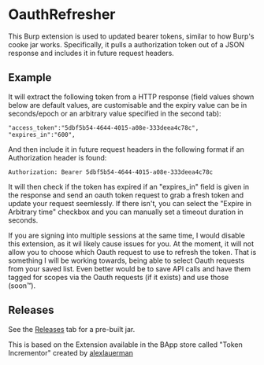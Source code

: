 # OauthRefresher
This Burp extension is used to updated bearer tokens, similar to how Burp's cooke jar works. Specifically, it pulls a authorization token out of a JSON response and includes it in future request headers.

## Example
It will extract the following token from a HTTP response (field values shown below are default values, are customisable and the expiry value can be in seconds/epoch or an arbitrary value specified in the second tab):
```
"access_token":"5dbf5b54-4644-4015-a08e-333deea4c78c",
"expires_in":"600",
```

And then include it in future request headers in the following format if an Authorization header is found:
```
Authorization: Bearer 5dbf5b54-4644-4015-a08e-333deea4c78c
```

It will then check if the token has expired if an "expires_in" field is given in the response and send an oauth token request to grab a fresh token and update your request seemlessly. If there isn't, you can select the "Expire in Arbitrary time" checkbox and you can manually set a timeout duration in seconds.

If you are signing into multiple sessions at the same time, I would disable this extension, as it wil likely cause issues for you. At the moment, it will not allow you to choose which Oauth request to use to refresh the token. That is something I will be working towards, being able to select Oauth requests from your saved list. Even better would be to save API calls and have them tagged for scopes via the Oauth requests (if it exists) and use those (soon™).

## Releases
See the [Releases](https://github.com/teekay30/UpdateToken/releases) tab for a pre-built jar.

This is based on the Extension available in the BApp store called "Token Incrementor" created by [alexlauerman](https://github.com/alexlauerman/UpdateToken)

